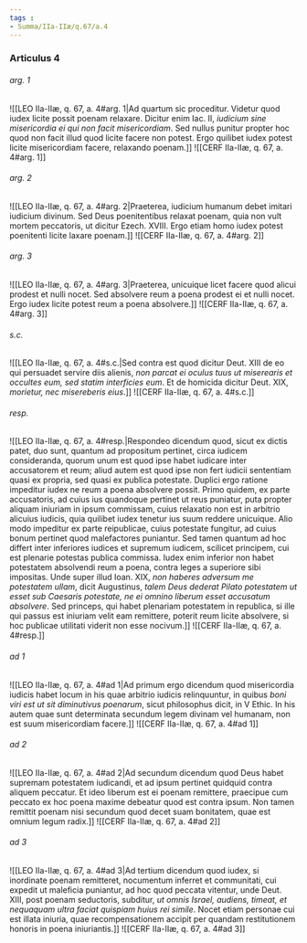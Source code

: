 ```yaml
---
tags : 
- Summa/IIa-IIæ/q.67/a.4
---
```


### Articulus 4

###### arg. 1
![[LEO IIa-IIæ, q. 67, a. 4#arg. 1|Ad quartum sic proceditur. Videtur quod iudex licite possit poenam relaxare. Dicitur enim Iac. II, *iudicium sine misericordia ei qui non facit misericordiam*. Sed nullus punitur propter hoc quod non facit illud quod licite facere non potest. Ergo quilibet iudex potest licite misericordiam facere, relaxando poenam.]]
![[CERF IIa-IIæ, q. 67, a. 4#arg. 1]]

###### arg. 2
![[LEO IIa-IIæ, q. 67, a. 4#arg. 2|Praeterea, iudicium humanum debet imitari iudicium divinum. Sed Deus poenitentibus relaxat poenam, quia non vult mortem peccatoris, ut dicitur Ezech. XVIII. Ergo etiam homo iudex potest poenitenti licite laxare poenam.]]
![[CERF IIa-IIæ, q. 67, a. 4#arg. 2]]

###### arg. 3
![[LEO IIa-IIæ, q. 67, a. 4#arg. 3|Praeterea, unicuique licet facere quod alicui prodest et nulli nocet. Sed absolvere reum a poena prodest ei et nulli nocet. Ergo iudex licite potest reum a poena absolvere.]]
![[CERF IIa-IIæ, q. 67, a. 4#arg. 3]]

###### s.c.
![[LEO IIa-IIæ, q. 67, a. 4#s.c.|Sed contra est quod dicitur Deut. XIII de eo qui persuadet servire diis alienis, *non parcat ei oculus tuus ut miserearis et occultes eum, sed statim interficies eum*. Et de homicida dicitur Deut. XIX, *morietur, nec misereberis eius*.]]
![[CERF IIa-IIæ, q. 67, a. 4#s.c.]]

###### resp.
![[LEO IIa-IIæ, q. 67, a. 4#resp.|Respondeo dicendum quod, sicut ex dictis patet, duo sunt, quantum ad propositum pertinet, circa iudicem consideranda, quorum unum est quod ipse habet iudicare inter accusatorem et reum; aliud autem est quod ipse non fert iudicii sententiam quasi ex propria, sed quasi ex publica potestate. Duplici ergo ratione impeditur iudex ne reum a poena absolvere possit. Primo quidem, ex parte accusatoris, ad cuius ius quandoque pertinet ut reus puniatur, puta propter aliquam iniuriam in ipsum commissam, cuius relaxatio non est in arbitrio alicuius iudicis, quia quilibet iudex tenetur ius suum reddere unicuique. Alio modo impeditur ex parte reipublicae, cuius potestate fungitur, ad cuius bonum pertinet quod malefactores puniantur. Sed tamen quantum ad hoc differt inter inferiores iudices et supremum iudicem, scilicet principem, cui est plenarie potestas publica commissa. Iudex enim inferior non habet potestatem absolvendi reum a poena, contra leges a superiore sibi impositas. Unde super illud Ioan. XIX, *non haberes adversum me potestatem ullam*, dicit Augustinus, *talem Deus dederat Pilato potestatem ut esset sub Caesaris potestate, ne ei omnino liberum esset accusatum absolvere*. Sed princeps, qui habet plenariam potestatem in republica, si ille qui passus est iniuriam velit eam remittere, poterit reum licite absolvere, si hoc publicae utilitati viderit non esse nocivum.]]
![[CERF IIa-IIæ, q. 67, a. 4#resp.]]

###### ad 1
![[LEO IIa-IIæ, q. 67, a. 4#ad 1|Ad primum ergo dicendum quod misericordia iudicis habet locum in his quae arbitrio iudicis relinquuntur, in quibus *boni viri est ut sit diminutivus poenarum*, sicut philosophus dicit, in V Ethic. In his autem quae sunt determinata secundum legem divinam vel humanam, non est suum misericordiam facere.]]
![[CERF IIa-IIæ, q. 67, a. 4#ad 1]]

###### ad 2
![[LEO IIa-IIæ, q. 67, a. 4#ad 2|Ad secundum dicendum quod Deus habet supremam potestatem iudicandi, et ad ipsum pertinet quidquid contra aliquem peccatur. Et ideo liberum est ei poenam remittere, praecipue cum peccato ex hoc poena maxime debeatur quod est contra ipsum. Non tamen remittit poenam nisi secundum quod decet suam bonitatem, quae est omnium legum radix.]]
![[CERF IIa-IIæ, q. 67, a. 4#ad 2]]

###### ad 3
![[LEO IIa-IIæ, q. 67, a. 4#ad 3|Ad tertium dicendum quod iudex, si inordinate poenam remitteret, nocumentum inferret et communitati, cui expedit ut maleficia puniantur, ad hoc quod peccata vitentur, unde Deut. XIII, post poenam seductoris, subditur, *ut omnis Israel, audiens, timeat, et nequaquam ultra faciat quispiam huius rei simile*. Nocet etiam personae cui est illata iniuria, quae recompensationem accipit per quandam restitutionem honoris in poena iniuriantis.]]
![[CERF IIa-IIæ, q. 67, a. 4#ad 3]]

